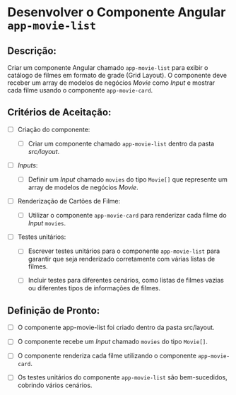 # Desenvolver o Componente Angular `app-movie-list`

## Descrição: 

Criar um componente Angular chamado `app-movie-list` para exibir o catálogo de filmes em formato de grade (Grid Layout). O componente deve receber um array de modelos de negócios _Movie_ como _Input_ e mostrar cada filme usando o componente `app-movie-card`.

## Critérios de Aceitação:

- [ ] Criação do componente:

    - [ ] Criar um componente chamado `app-movie-list` dentro da pasta _src/layout_.

- [ ] _Inputs_:

    - [ ] Definir um _Input_ chamado `movies` do tipo `Movie[]` que represente um array de modelos de negócios _Movie_.

- [ ] Renderização de Cartões de Filme:

    - [ ] Utilizar o componente `app-movie-card` para renderizar cada filme do _Input_ `movies`.

- [ ] Testes unitários:

    - [ ] Escrever testes unitários para o componente `app-movie-list` para garantir que seja renderizado corretamente com várias listas de filmes.

    - [ ] Incluir testes para diferentes cenários, como listas de filmes vazias ou diferentes tipos de informações de filmes.

## Definição de Pronto:

- [ ] O componente app-movie-list foi criado dentro da pasta src/layout.

- [ ] O componente recebe um _Input_ chamado `movies` do tipo `Movie[]`.

- [ ] O componente renderiza cada filme utilizando o componente `app-movie-card`.

- [ ] Os testes unitários do componente `app-movie-list` são bem-sucedidos, cobrindo vários cenários.
